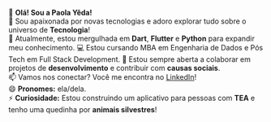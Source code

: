 👋 **Olá! Sou a Paola Yêda!**  
👀 Sou apaixonada por novas tecnologias e adoro explorar tudo sobre o universo de **Tecnologia**!  
🌱 Atualmente, estou mergulhada em **Dart**, **Flutter** e **Python** para expandir meu conhecimento. 
💻 Estou cursando MBA em Engenharia de Dados e Pós Tech em Full Stack Development.
💞️ Estou sempre aberta a colaborar em projetos de **desenvolvimento** e contribuir com **causas sociais**.  
📫 Vamos nos conectar? Você me encontra no [LinkedIn](https://www.linkedin.com/in/paola-yeda)!  
😄 **Pronomes:** ela/dela.  
⚡ **Curiosidade:** Estou construindo um aplicativo para pessoas com **TEA** e tenho uma quedinha por **animais silvestres**!  
